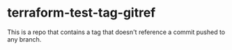 # terraform-test-tag-gitref
This is a repo that contains a tag that doesn't reference a commit pushed to any branch.
